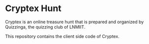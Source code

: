 # Cryptex Hunt

Cryptex is an online treasure hunt that is prepared and organized by Quizzinga, the quizzing club of LNMIIT.

This repository contains the client side code of Cryptex.

